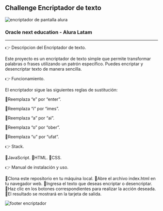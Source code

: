 ## Challenge Encriptador de texto 

![encriptador de pantalla alura](https://github.com/user-attachments/assets/b30872fb-39a7-48e2-8a4e-c38869ced3a3)

### Oracle next education - Alura Latam

* * * * * * * * * * * * * * * * * * * * * * * * * * * * * * * * * * * * * * * * * * * * * * * * * * * 
:point_right: Descripcion del Encriptador de texto.

Este proyecto es un encriptador de texto simple que permite transformar palabras o frases utilizando un patrón específico. Puedes encriptar y desencriptar texto de manera sencilla.

:point_right: Funcionamiento.

El encriptador sigue las siguientes reglas de sustitución:

:small_orange_diamond:Reemplaza “e” por “enter”.

:small_orange_diamond:Reemplaza “i” por “imes”.

:small_orange_diamond:Reemplaza “a” por “ai”.

:small_orange_diamond:Reemplaza “o” por “ober”.

:small_orange_diamond:Reemplaza “u” por “ufat”.

:point_right: Stack.

:small_orange_diamond:JavaScript.
:small_orange_diamond:HTML.
:small_orange_diamond:CSS.

:point_right: Manual de instalación y uso.

:small_orange_diamond:Clona este repositorio en tu máquina local.
:small_orange_diamond:Abre el archivo index.html en tu navegador web.
:small_orange_diamond:Ingresa el texto que deseas encriptar o desencriptar.
:small_orange_diamond:Haz clic en los botones correspondientes para realizar la acción deseada.
:small_orange_diamond:El resultado se mostrará en la tarjeta de salida.



![footer encriptador](https://github.com/user-attachments/assets/5babf13a-1404-48be-9d64-dcfd83c52c8f)
